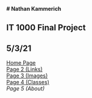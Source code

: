 **# Nathan Kammerich**
## IT 1000 Final Project
## 5/3/21
[Home Page](README.md) \
[Page 2 (Links)](page2.md) \
[Page 3 (Images)](page3.md) \
[Page 4 (Classes)](page4.md) \
_Page 5 (About)_ 